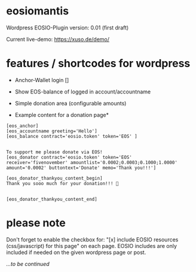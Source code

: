 # eosiomantis 
Wordpress EOSIO-Plugin
version: 0.01 (first draft)


Current live-demo:
https://xuso.de/demo/


# features / shortcodes for wordpress

* Anchor-Wallet login []
* Show EOS-balance of logged in account/accountname
* Simple donation area (configurable amounts)

* Example content for a donation page*
```
[eos_anchor] 
[eos_accountname greeting='Hello'] 
[eos_balance contract='eosio.token' token='EOS' ] 
 
 
To support me please donate via EOS! 
[eos_donator contract='eosio.token' token='EOS' receiver='fivenovember' amountlist='0.0002;0.0003;0.1000;1.0000' amount='0.0002' buttontext='Donate' memo='Thank you!!!'] 

[eos_donator_thankyou_content_begin]
Thank you sooo much for your donation!!! 🌻


[eos_donator_thankyou_content_end]
```


# please note
Don't forget to enable the checkbox for:
"[x] include EOSIO resources (css/javascript) for this page"
on each page. EOSIO includes are only included if needed on the given wordpress page or post.




*...to be continued*
